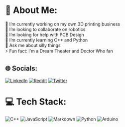# 💫 About Me:
🔭 I’m currently working on my own 3D printing business<br>👯 I’m looking to collaborate on robotics<br>🤝 I’m looking for help with PCB Design<br>🌱 I’m currently learning C++ and Python<br>💬 Ask me about silly things<br>⚡ Fun fact: I'm a Dream Theater and Doctor Who fan


## 🌐 Socials:
[![LinkedIn](https://img.shields.io/badge/LinkedIn-%230077B5.svg?logo=linkedin&logoColor=white)](https://linkedin.com/in/guilherme-velasquez-0a3a2b266/) [![Reddit](https://img.shields.io/badge/Reddit-%23FF4500.svg?logo=Reddit&logoColor=white)](https://reddit.com/user/foxyisnotsalt) [![Twitter](https://img.shields.io/badge/Twitter-%231DA1F2.svg?logo=Twitter&logoColor=white)](https://twitter.com/trabucos_)

# 💻 Tech Stack:
![C++](https://img.shields.io/badge/c++-%2300599C.svg?style=flat&logo=c%2B%2B&logoColor=white) ![JavaScript](https://img.shields.io/badge/javascript-%23323330.svg?style=flat&logo=javascript&logoColor=%23F7DF1E) ![Markdown](https://img.shields.io/badge/markdown-%23000000.svg?style=flat&logo=markdown&logoColor=white) ![Python](https://img.shields.io/badge/python-3670A0?style=flat&logo=python&logoColor=ffdd54) ![Arduino](https://img.shields.io/badge/-Arduino-00979D?style=flat&logo=Arduino&logoColor=white)

